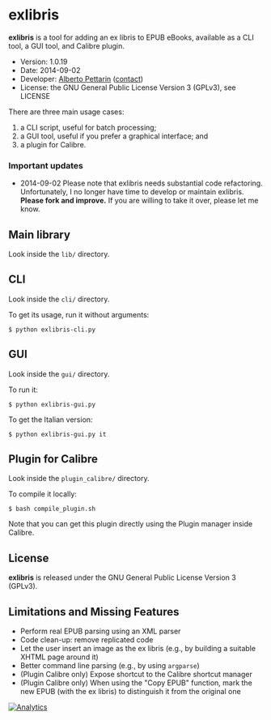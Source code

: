 # exlibris

**exlibris** is a tool for adding an ex libris to EPUB eBooks, available as a CLI tool, a GUI tool, and Calibre plugin.

* Version: 1.0.19
* Date: 2014-09-02
* Developer: [Alberto Pettarin](http://www.albertopettarin.it/) ([contact](http://www.albertopettarin.it/contact.html))
* License: the GNU General Public License Version 3 (GPLv3), see LICENSE

There are three main usage cases:

1. a CLI script, useful for batch processing;
2. a GUI tool, useful if you prefer a graphical interface; and
3. a plugin for Calibre.


### Important updates

* 2014-09-02 Please note that exlibris needs substantial code refactoring. Unfortunately, I no longer have time to develop or maintain exlibris. **Please fork and improve.** If you are willing to take it over, please let me know.


## Main library

Look inside the `lib/` directory.


## CLI

Look inside the `cli/` directory.

To get its usage, run it without arguments:

```
$ python exlibris-cli.py
```


## GUI

Look inside the `gui/` directory.

To run it:

```
$ python exlibris-gui.py
```

To get the Italian version:

```
$ python exlibris-gui.py it
```


## Plugin for Calibre

Look inside the `plugin_calibre/` directory.

To compile it locally:

```
$ bash compile_plugin.sh
```

Note that you can get this plugin directly using the Plugin manager inside Calibre.


## License

**exlibris** is released under the GNU General Public License Version 3 (GPLv3).


## Limitations and Missing Features

* Perform real EPUB parsing using an XML parser
* Code clean-up: remove replicated code
* Let the user insert an image as the ex libris (e.g., by building a suitable XHTML page around it)
* Better command line parsing (e.g., by using `argparse`)
* (Plugin Calibre only) Expose shortcut to the Calibre shortcut manager
* (Plugin Calibre only) When using the "Copy EPUB" function, mark the new EPUB (with the ex libris) to distinguish it from the original one 


[![Analytics](https://ga-beacon.appspot.com/UA-52776738-1/exlibris)](http://www.albertopettarin.it)

